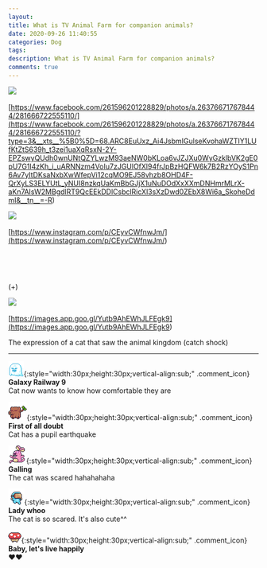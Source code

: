 ```yaml
---
layout: 
title: What is TV Animal Farm for companion animals?
date: 2020-09-26 11:40:55
categories: Dog
tags: 
description: What is TV Animal Farm for companion animals?
comments: true
---
```


![](https://blog.kakaocdn.net/dn/xLTFN/btqJCtL46BD/vQcDd2xxg5BOYCabXpOh11/img.jpg)

[https://www.facebook.com/261596201228829/photos/a.263766717678444/281666722555110/](<https://www.facebook.com/261596201228829/photos/a.263766717678444/281666722555110/?type=3&__xts__%5B0%5D=68.ARC8EuUxz_Ai4JsbmIGulseKvohaWZTIY1LUfKtZtS639h_t3zei1uaXqRsxN-2Y-EPZswyQUdh0wnUNtQZYLwzM93aeNW0bKLoa6vJZJXu0WyGzklbVK2gE0pU7G1l4zKh_i_uARNNzm4VoIu7zJGUlOfXl94frJpBzHQFW6k7B2RzYOyS1Pn6Av7yItDKsaNxbXwWfepVi12cqMO9EJ58vhzb8OHD4F-QrXyLS3ELYUtL_yNUI8nzkqUaKmBbGJjX1uNuDOdXxXXmDNHmrMLrX-aKn7AIsW2MBgdlRT9QcEEkDDlCsbclRicXl3sXzDwd0ZEbX8Wi6a_SkoheDdmI&__tn__=-R>)

![](https://blog.kakaocdn.net/dn/bnZgRa/btqJDXyD5Ec/wwtl2VboDJbwgUFXnV58hK/img.jpg)

[https://www.instagram.com/p/CEyvCWfnwJm/](<https://www.instagram.com/p/CEyvCWfnwJm/>)

​

​

(+)

![](https://blog.kakaocdn.net/dn/bLZHHZ/btqJCtZzLU0/4L6IiAM53Y63KPKKXWpW70/img.gif)

[https://images.app.goo.gl/Yutb9AhEWhJLFEgk9](<https://images.app.goo.gl/Yutb9AhEWhJLFEgk9>)

The expression of a cat that saw the animal kingdom (catch shock)

* * *

![comment](/assets/character/ghost.png){:style="width:30px;height:30px;vertical-align:sub;" .comment_icon} **Galaxy Railway 9**  
Cat now wants to know how comfortable they are   
  
![comment](/assets/character/trunk.png){:style="width:30px;height:30px;vertical-align:sub;" .comment_icon} **First of all doubt**  
Cat has a pupil earthquake   
  
![comment](/assets/character/bunny.png){:style="width:30px;height:30px;vertical-align:sub;" .comment_icon} **Galling**  
The cat was scared hahahahaha   
  
![comment](/assets/character/goggle.png){:style="width:30px;height:30px;vertical-align:sub;" .comment_icon} **Lady whoo**  
The cat is so scared. It's also cute^^  
  
![comment](/assets/character/mushroom.png){:style="width:30px;height:30px;vertical-align:sub;" .comment_icon} **Baby, let's live happily**  
❤❤   
  

